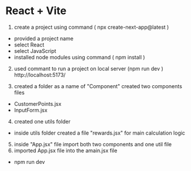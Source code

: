 # React + Vite

1. create a project using command ( npx create-next-app@latest )
 - provided a project name
 - select React
 - select JavaScript
 - installed node modules using command ( npm install )
2. used commant to run a project on local server (npm run dev )  http://localhost:5173/


3. created a folder as a name of "Component"
  created two components files
  - CustomerPoints.jsx
  - InputForm.jsx

4. created one utils folder
  - inside utils folder created a file "rewards.jsx" for main calculation logic 

5. inside "App.jsx" file import both two components and one util file 
6. imported App.jsx file into the  amain.jsx file

* npm run dev
